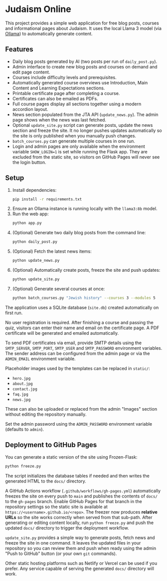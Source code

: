 # Judaism Online

This project provides a simple web application for free blog posts, courses and informational pages about Judaism.
It uses the local Llama 3 model (via [Ollama](https://github.com/ollama/ollama)) to automatically generate content.

## Features

- Daily blog posts generated by AI (two posts per run of `daily_post.py`).
- Admin interface to create new blog posts and courses on demand and edit page content.
- Courses include difficulty levels and prerequisites.
- Automatically generated course overviews use Introduction, Main Content and
  Learning Expectations sections.
- Printable certificate page after completing a course.
- Certificates can also be emailed as PDFs.
- Full course pages display all sections together using a modern accordion layout.
- News section populated from the JTA API (`update_news.py`). The admin page
  shows when the news was last fetched.
- Optional `update_site.py` script can generate posts, update the news section
  and freeze the site. It no longer pushes updates automatically so the site is
  only published when you manually push changes.
- `batch_courses.py` can generate multiple courses in one run.
- Login and admin pages are only available when the environment variable
  `SHOW_LOGIN=1` is set while running the Flask app. They are excluded from the
  static site, so visitors on GitHub Pages will never see the login button.

## Setup

1. Install dependencies:
   ```bash
   pip install -r requirements.txt
   ```
2. Ensure an Ollama instance is running locally with the `llama3:8b` model.
3. Run the web app:
   ```bash
   python app.py
   ```
4. (Optional) Generate two daily blog posts from the command line:
   ```bash
   python daily_post.py
   ```
5. (Optional) Fetch the latest news items:
   ```bash
   python update_news.py
   ```
6. (Optional) Automatically create posts, freeze the site and push updates:
   ```bash
   python update_site.py
   ```
7. (Optional) Generate several courses at once:
   ```bash
   python batch_courses.py "Jewish history" --courses 3 --modules 5
   ```

The application uses a SQLite database (`site.db`) created automatically on first run.

No user registration is required. After finishing a course and passing the quiz,
visitors can enter their name and email on the certificate page. A PDF certificate
will be generated and emailed automatically.

To send PDF certificates via email, provide SMTP details using the `SMTP_SERVER`,
`SMTP_PORT`, `SMTP_USER` and `SMTP_PASSWORD` environment variables. The sender
address can be configured from the admin page or via the `ADMIN_EMAIL`
environment variable.

Placeholder images used by the templates can be replaced in `static/`:

- `hero.jpg`
- `about.jpg`
- `contact.jpg`
- `faq.jpg`
- `news.jpg`

These can also be uploaded or replaced from the admin "Images" section
without editing the repository manually.

Set the admin password using the `ADMIN_PASSWORD` environment variable (defaults to `admin`).

## Deployment to GitHub Pages

You can generate a static version of the site using Frozen-Flask:

```bash
python freeze.py
```

The script initializes the database tables if needed and then writes the
generated HTML to the `docs/` directory.

A GitHub Actions workflow (`.github/workflows/gh-pages.yml`) automatically
freezes the site on every push to `main` and publishes the contents of `docs/`
to the `gh-pages` branch. Enable GitHub Pages for that branch in the repository
settings so the static site is available at `https://<username>.github.io/<repo>`.
The freezer now produces **relative URLs** so the site works correctly when
served from that sub-path. After generating or editing content locally, run
`python freeze.py` and push the updated `docs/` directory to trigger the
deployment workflow.

`update_site.py` provides a simple way to generate posts, fetch news and freeze
the site in one command. It leaves the updated files in your repository so you
can review them and push when ready using the admin "Push to GitHub" button (or
your own `git` commands).

Other static hosting platforms such as Netlify or Vercel can be used if you
prefer. Any service capable of serving the generated `docs/` directory will
work.

